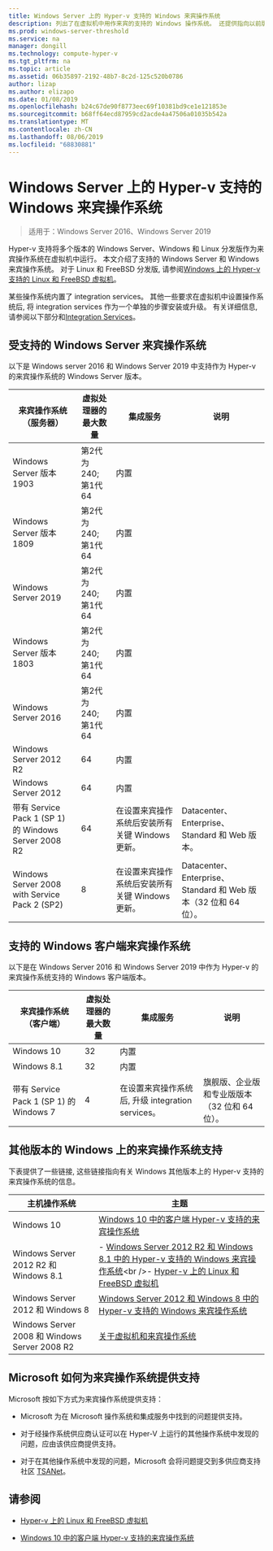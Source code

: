 ```yaml
---
title: Windows Server 上的 Hyper-v 支持的 Windows 来宾操作系统
description: 列出了在虚拟机中用作来宾的支持的 Windows 操作系统。 还提供指向以前版本的 Hyper-v 的类似文章的链接。
ms.prod: windows-server-threshold
ms.service: na
manager: dongill
ms.technology: compute-hyper-v
ms.tgt_pltfrm: na
ms.topic: article
ms.assetid: 06b35897-2192-48b7-8c2d-125c520b0786
author: lizap
ms.author: elizapo
ms.date: 01/08/2019
ms.openlocfilehash: b24c67de90f8773eec69f10381bd9ce1e121853e
ms.sourcegitcommit: b68ff64ecd87959cd2acde4a47506a01035b542a
ms.translationtype: MT
ms.contentlocale: zh-CN
ms.lasthandoff: 08/06/2019
ms.locfileid: "68830881"
---
```

# <a name="supported-windows-guest-operating-systems-for-hyper-v-on-windows-server"></a>Windows Server 上的 Hyper-v 支持的 Windows 来宾操作系统

>适用于：Windows Server 2016、Windows Server 2019

Hyper-v 支持将多个版本的 Windows Server、Windows 和 Linux 分发版作为来宾操作系统在虚拟机中运行。 本文介绍了支持的 Windows Server 和 Windows 来宾操作系统。 对于 Linux 和 FreeBSD 分发版, 请参阅[Windows 上的 Hyper-v 支持的 Linux 和 FreeBSD 虚拟机](Supported-Linux-and-FreeBSD-virtual-machines-for-Hyper-V-on-Windows.md)。  
    
某些操作系统内置了 integration services。 其他一些要求在虚拟机中设置操作系统后, 将 integration services 作为一个单独的步骤安装或升级。 有关详细信息, 请参阅以下部分和[Integration Services](https://docs.microsoft.com/virtualization/hyper-v-on-windows/reference/integration-services)。  
  
## <a name="supported-windows-server-guest-operating-systems"></a>受支持的 Windows Server 来宾操作系统  

以下是 Windows server 2016 和 Windows Server 2019 中支持作为 Hyper-v 的来宾操作系统的 Windows Server 版本。 
  
|来宾操作系统（服务器）|虚拟处理器的最大数量|集成服务|说明|  
|-------------------------------------|----------------------------------------|------------------------|---------|  
|Windows Server 版本 1903 |第2代为 240;<br>第1代64|内置||
|Windows Server 版本 1809 |第2代为 240;<br>第1代64|内置|| 
|Windows Server 2019 |第2代为 240;<br>第1代64|内置||
|Windows Server 版本 1803 |第2代为 240;<br>第1代64|内置|| 
|Windows Server 2016 |第2代为 240;<br>第1代64|内置|| 
|Windows Server 2012 R2 |64|内置||  
|Windows Server 2012 |64|内置||  
|带有 Service Pack 1 (SP 1) 的 Windows Server 2008 R2|64|在设置来宾操作系统后安装所有关键 Windows 更新。|Datacenter、Enterprise、Standard 和 Web 版本。|
|Windows Server 2008 with Service Pack 2 (SP2)|8|在设置来宾操作系统后安装所有关键 Windows 更新。|Datacenter、Enterprise、Standard 和 Web 版本（32 位和 64 位）。|  
  
## <a name="supported-windows-client-guest-operating-systems"></a>支持的 Windows 客户端来宾操作系统  

以下是在 Windows Server 2016 和 Windows Server 2019 中作为 Hyper-v 的来宾操作系统支持的 Windows 客户端版本。
  
|来宾操作系统（客户端）|虚拟处理器的最大数量|集成服务|说明|  
|-------------------------------------|----------------------------------------|------------------------|---------|  
|Windows 10|32|内置||  
|Windows 8.1|32|内置||  
|带有 Service Pack 1 (SP 1) 的 Windows 7|4|在设置来宾操作系统后, 升级 integration services。|旗舰版、企业版和专业版版本（32 位和 64 位）。|  
  
## <a name="guest-operating-system-support-on-other-versions-of-windows"></a>其他版本的 Windows 上的来宾操作系统支持  

下表提供了一些链接, 这些链接指向有关 Windows 其他版本上的 Hyper-v 支持的来宾操作系统的信息。  
  
|主机操作系统|主题|  
|-------------------------|---------|  
|Windows 10|[Windows 10 中的客户端 Hyper-v 支持的来宾操作系统](https://docs.microsoft.com/virtualization/hyper-v-on-windows/about/supported-guest-os)|  
|Windows Server 2012 R2 和 Windows 8.1|-   [Windows Server 2012 R2 和 Windows 8.1 中的 Hyper-v 支持的 Windows 来宾操作系统](https://docs.microsoft.com/previous-versions/windows/it-pro/windows-server-2012-R2-and-2012/dn792027(v=ws.11))<br />-   [Hyper-v 上的 Linux 和 FreeBSD 虚拟机](Supported-Linux-and-FreeBSD-virtual-machines-for-Hyper-V-on-Windows.md)|  
|Windows Server 2012 和 Windows 8|[Windows Server 2012 和 Windows 8 中的 Hyper-v 支持的 Windows 来宾操作系统](https://docs.microsoft.com/previous-versions/windows/it-pro/windows-server-2012-R2-and-2012/dn792028(v=ws.11))|  
|Windows Server 2008 和 Windows Server 2008 R2|[关于虚拟机和来宾操作系统](https://docs.microsoft.com/previous-versions/windows/it-pro/windows-server-2008-R2-and-2008/cc794868(v=ws.10))|  
  
## <a name="how-microsoft-provides-support-for-guest-operating-systems"></a>Microsoft 如何为来宾操作系统提供支持  

Microsoft 按如下方式为来宾操作系统提供支持：  
  
-   Microsoft 为在 Microsoft 操作系统和集成服务中找到的问题提供支持。  
  
-   对于经操作系统供应商认证可以在 Hyper-V 上运行的其他操作系统中发现的问题，应由该供应商提供支持。  
  
-   对于在其他操作系统中发现的问题，Microsoft 会将问题提交到多供应商支持社区 [TSANet](https://www.tsanet.org/)。  
  
## <a name="see-also"></a>请参阅  
  
-   [Hyper-v 上的 Linux 和 FreeBSD 虚拟机](Supported-Linux-and-FreeBSD-virtual-machines-for-Hyper-V-on-Windows.md)  
  
-   [Windows 10 中的客户端 Hyper-v 支持的来宾操作系统](https://docs.microsoft.com/virtualization/hyper-v-on-windows/about/supported-guest-os)  
  



